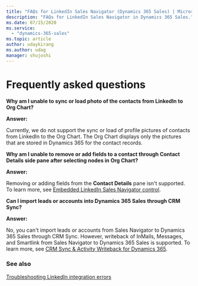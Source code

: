 ```yaml
---
title: "FAQs for LinkedIn Sales Navigator (Dynamics 365 Sales) | MicrosoftDocs"
description: "FAQs for LinkedIn Sales Navigator in Dynamics 365 Sales."
ms.date: 07/15/2020
ms.service:
  - "dynamics-365-sales"
ms.topic: article
author: udaykirang
ms.author: udag
manager: shujoshi
---
```


# Frequently asked questions

**Why am I unable to sync or load photo of the contacts from LinkedIn to Org Chart?**  

**Answer:** 

Currently, we do not support the sync or load of profile pictures of contacts from LinkedIn to the Org Chart. The Org Chart displays only the pictures that are stored in Dynamics 365 for the contact records. 

**Why am I unable to remove or add fields to a contact through Contact Details side pane after selecting nodes in Org Chart?**  

**Answer:** 

Removing or adding fields from the **Contact Details** pane isn't supported. To learn more, see [Embedded LinkedIn Sales Navigator control](https://docs.microsoft.com/dynamics365/sales-enterprise/live-org-chart#embedded--sales-navigator-control).

**Can I import leads or accounts into Dynamics 365 Sales through CRM Sync?**

**Answer:**

No, you can't import leads or accounts from Sales Navigator to Dynamics 365 Sales through CRM Sync. However, writeback of InMails, Messages, and Smartlink from Sales Navigator to Dynamics 365 Sales is supported. To learn more, see [CRM Sync & Activity Writeback for Dynamics 365](https://business.linkedin.com/sales-solutions/sales-navigator-customer-hub/resources/ms-dynamics-sync-activity-writeback). 


### See also

[Troubleshooting LinkedIn integration errors](ts-linkedin-integration.md)
